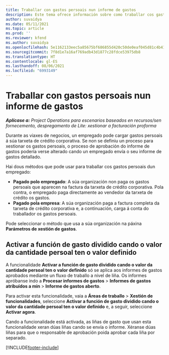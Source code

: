 ```yaml
---
title: Traballar con gastos persoais nun informe de gastos
description: Este tema ofrece información sobre como traballar cos gastos persoais nos que incorren os empregados cando viaxan con fins empresariais.
author: suvaidya
ms.date: 05/11/2021
ms.topic: article
ms.prod: ''
ms.reviewer: kfend
ms.author: suvaidya
ms.openlocfilehash: 5e1162133eec5a85675bf686855d420c50de0eaf045d81c4b417b6fe66ee19fe
ms.sourcegitcommit: 7f8d1e7a16af769adb43d1877c28fdce53975db8
ms.translationtype: HT
ms.contentlocale: gl-ES
ms.lasthandoff: 08/06/2021
ms.locfileid: "6993149"
---
```

# <a name="work-with-personal-expenses-on-an-expense-report"></a>Traballar con gastos persoais nun informe de gastos

_**Aplícase a:** Project Operations para escenarios baseados en recursos/sen fornecemento, despregamento de Lite: xestionar a facturación proforma_

Durante as viaxes de negocios, un empregado pode cargar gastos persoais á súa tarxeta de crédito corporativa. Se non se definiu un proceso para xestionar os gastos persoais, o proceso de aprobación do informe de gastos podería verse alterado cando un empregado envía o seu informe de gastos detallado.

Hai dous métodos que pode usar para traballar cos gastos persoais dun empregado:

  - **Pagado polo empregado**: A súa organización non paga os gastos persoais que aparecen na factura da tarxeta de crédito corporativa. Pola contra, o empregado paga directamente ao vendedor da tarxeta de crédito os gastos. 
  - **Pagado pola empresa**: A súa organización paga a factura completa da tarxeta de crédito corporativa e, a continuación, carga á conta do traballador os gastos persoais.

Pode seleccionar o método que usa a súa organización na páxina **Parámetros de xestión de gastos**.


## <a name="enable-split-expense-function-when-personal-amount-field-has-value-defined"></a>Activar a función de gasto dividido cando o valor da cantidade persoal ten o valor definido

A funcionalidade **Activar a función de gasto dividido cando o valor da cantidade persoal ten o valor definido** só se aplica aos informes de gastos aprobados mediante un fluxo de traballo a nivel de liña. Os informes apróbanse indo a **Procesar informes de gastos** > **Informes de gastos atribuídos a min** > **Informe de gastos aberto**. 

Para activar esta funcionalidade, vaia a **Áreas de traballo** > **Xestión de funcionalidades**, seleccione **Activar a función de gasto dividido cando o valor da cantidade persoal ten o valor definido** e, a seguir, seleccione **Activar agora**. 

Cando a funcionalidade está activada, as liñas de gasto que usan esta funcionalidade xeran dúas liñas cando se envía o informe. Xéranse dúas liñas para que o responsable de aprobación poida aprobar cada liña por separado.


[!INCLUDE[footer-include](../includes/footer-banner.md)]
